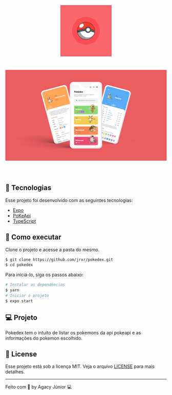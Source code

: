 <p align="center">
  <img alt="Pokedex" src=".github/logo.png" width="160px">
</p>

<h1 align="center">
    <img alt="Pokedex" src=".github/Cover.png" />
</h1>

<br>

## 🧪 Tecnologias

Esse projeto foi desenvolvido com as seguintes tecnologias:

- [Expo](https://docs.expo.dev/)
- [PoKeApi](https://pokeapi.co/)
- [TypeScript](https://www.typescriptlang.org/)

## 🚀 Como executar

Clone o projeto e acesse a pasta do mesmo.

```bash
$ git clone https://github.com/jrxr/pokedex.git
$ cd pokedex
```

Para iniciá-lo, siga os passos abaixo:
```bash
# Instalar as dependências
$ yarn
# Iniciar o projeto
$ expo start
```

## 💻 Projeto

Pokedex tem o intuito de listar os pokemons da api pokeapi e as informações do pokemon escolhido.


## 📝 License

Esse projeto está sob a licença MIT. Veja o arquivo [LICENSE](LICENSE.md) para mais detalhes.

---

Feito com 💜 by Agacy Júnior 💻